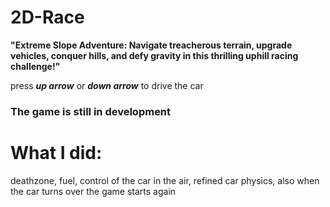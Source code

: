 # 2D-Race

**"Extreme Slope Adventure: Navigate treacherous terrain, upgrade vehicles, conquer hills,
and defy gravity in this thrilling uphill racing challenge!"**

press ***up arrow*** or ***down arrow*** to drive the car


### The game is still in development

# What I did:
deathzone, fuel, control of the car in the air, refined car physics, also when the car turns over the game starts again
